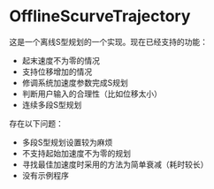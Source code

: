 # OfflineScurveTrajectory
这是一个离线S型规划的一个实现。现在已经支持的功能：
- 起末速度不为零的情况
- 支持位移增加的情况
- 修调系统加速度参数完成S规划
- 判断用户输入的合理性（比如位移太小）
- 连续多段S型规划

存在以下问题：
- 多段S型规划设置较为麻烦
- 不支持起始加速度不为零的规划
- 寻找最佳加速度时采用的方法为简单衰减（耗时较长）
- 没有示例程序